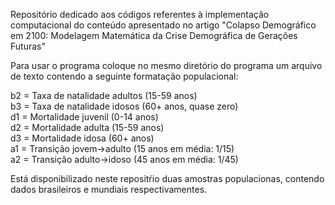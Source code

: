 Repositório dedicado aos códigos referentes à implementação computacional do conteúdo apresentado no artigo "Colapso Demográfico em 2100: Modelagem Matemática da Crise Demográfica de Gerações Futuras" 

Para usar o programa coloque no mesmo diretório do programa um arquivo de texto contendo a seguinte formatação populacional:

b2 = Taxa de natalidade adultos (15-59 anos)   
b3 = Taxa de natalidade idosos (60+ anos, quase zero)  
d1 = Mortalidade juvenil (0-14 anos)  
d2 = Mortalidade adulta (15-59 anos)  
d3 = Mortalidade idosa (60+ anos)  
a1 = Transição jovem->adulto (15 anos em média: 1/15)  
a2 = Transição adulto->idoso (45 anos em média: 1/45)  

Está disponibilizado neste repositŕio duas amostras populacionas, contendo dados brasileiros e mundiais respectivamentes. 
